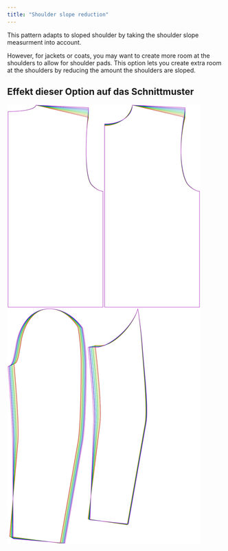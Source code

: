 ```yaml
---
title: "Shoulder slope reduction"
---
```


This pattern adapts to sloped shoulder by taking the shoulder slope measurment into account.

However, for jackets or coats, you may want to create more room at the shoulders to allow for shoulder pads. This option lets you create extra room at the shoulders by reducing the amount the shoulders are sloped.

## Effekt dieser Option auf das Schnittmuster

![This image shows the effect of this option by superimposing several variants that have a different value for this option](bent_shoulderslopereduction_sample.svg "Effect of this option on the pattern")
